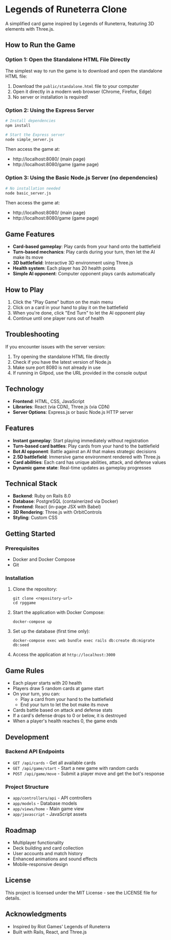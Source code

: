 # Legends of Runeterra Clone

A simplified card game inspired by Legends of Runeterra, featuring 3D elements with Three.js.

## How to Run the Game

### Option 1: Open the Standalone HTML File Directly

The simplest way to run the game is to download and open the standalone HTML file:

1. Download the `public/standalone.html` file to your computer
2. Open it directly in a modern web browser (Chrome, Firefox, Edge)
3. No server or installation is required!

### Option 2: Using the Express Server

```bash
# Install dependencies
npm install

# Start the Express server
node simple_server.js
```

Then access the game at:
- http://localhost:8080/ (main page)
- http://localhost:8080/game (game page)

### Option 3: Using the Basic Node.js Server (no dependencies)

```bash
# No installation needed
node basic_server.js
```

Then access the game at:
- http://localhost:8080/ (main page)
- http://localhost:8080/game (game page)

## Game Features

- **Card-based gameplay**: Play cards from your hand onto the battlefield
- **Turn-based mechanics**: Play cards during your turn, then let the AI make its move
- **3D battlefield**: Interactive 3D environment using Three.js
- **Health system**: Each player has 20 health points
- **Simple AI opponent**: Computer opponent plays cards automatically

## How to Play

1. Click the "Play Game" button on the main menu
2. Click on a card in your hand to play it on the battlefield
3. When you're done, click "End Turn" to let the AI opponent play
4. Continue until one player runs out of health

## Troubleshooting

If you encounter issues with the server version:

1. Try opening the standalone HTML file directly
2. Check if you have the latest version of Node.js
3. Make sure port 8080 is not already in use
4. If running in Gitpod, use the URL provided in the console output

## Technology

- **Frontend**: HTML, CSS, JavaScript
- **Libraries**: React (via CDN), Three.js (via CDN)
- **Server Options**: Express.js or basic Node.js HTTP server

## Features

- **Instant gameplay**: Start playing immediately without registration
- **Turn-based card battles**: Play cards from your hand to the battlefield
- **Bot AI opponent**: Battle against an AI that makes strategic decisions
- **2.5D battlefield**: Immersive game environment rendered with Three.js
- **Card abilities**: Each card has unique abilities, attack, and defense values
- **Dynamic game state**: Real-time updates as gameplay progresses

## Technical Stack

- **Backend**: Ruby on Rails 8.0
- **Database**: PostgreSQL (containerized via Docker)
- **Frontend**: React (in-page JSX with Babel)
- **3D Rendering**: Three.js with OrbitControls
- **Styling**: Custom CSS

## Getting Started

### Prerequisites

- Docker and Docker Compose
- Git

### Installation

1. Clone the repository:
   ```
   git clone <repository-url>
   cd rpggame
   ```

2. Start the application with Docker Compose:
   ```
   docker-compose up
   ```

3. Set up the database (first time only):
   ```
   docker-compose exec web bundle exec rails db:create db:migrate db:seed
   ```

4. Access the application at `http://localhost:3000`

## Game Rules

- Each player starts with 20 health
- Players draw 5 random cards at game start
- On your turn, you can:
  - Play a card from your hand to the battlefield
  - End your turn to let the bot make its move
- Cards battle based on attack and defense stats
- If a card's defense drops to 0 or below, it is destroyed
- When a player's health reaches 0, the game ends

## Development

### Backend API Endpoints

- `GET /api/cards` - Get all available cards
- `GET /api/game/start` - Start a new game with random cards
- `POST /api/game/move` - Submit a player move and get the bot's response

### Project Structure

- `app/controllers/api` - API controllers
- `app/models` - Database models
- `app/views/home` - Main game view
- `app/javascript` - JavaScript assets

## Roadmap

- Multiplayer functionality
- Deck building and card collection
- User accounts and match history
- Enhanced animations and sound effects
- Mobile-responsive design

## License

This project is licensed under the MIT License - see the LICENSE file for details.

## Acknowledgments

- Inspired by Riot Games' Legends of Runeterra
- Built with Rails, React, and Three.js
